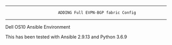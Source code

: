 ----------------------------------------------------------------------------------------
                           ADDING Full EVPN-BGP fabric Config
----------------------------------------------------------------------------------------

Dell OS10 Ansible Environment

This has been tested with Ansible 2.9.13 and Python 3.6.9

